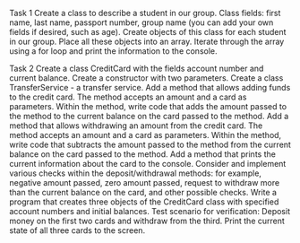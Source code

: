 Task 1
Create a class to describe a student in our group.
Class fields: first name, last name, passport number, group name (you can add your own fields if desired, such as age).
Create objects of this class for each student in our group.
Place all these objects into an array.
Iterate through the array using a for loop and print the information to the console.

Task 2
Create a class CreditCard with the fields account number and current balance.
Create a constructor with two parameters.
Create a class TransferService - a transfer service.
Add a method that allows adding funds to the credit card. 
The method accepts an amount and a card as parameters.
Within the method, write code that adds the amount passed to the method to the current balance on the card passed to the method. 
Add a method that allows withdrawing an amount from the credit card.
The method accepts an amount and a card as parameters. Within the method, write code that subtracts the amount passed to the method from the current balance on the card passed to the method.
Add a method that prints the current information about the card to the console.
Consider and implement various checks within the deposit/withdrawal methods: for example, negative amount passed, zero amount passed, request to withdraw more than the current balance on the card, and other possible checks.
Write a program that creates three objects of the CreditCard class with specified account numbers and initial balances. 
Test scenario for verification: Deposit money on the first two cards and withdraw from the third. 
Print the current state of all three cards to the screen.
